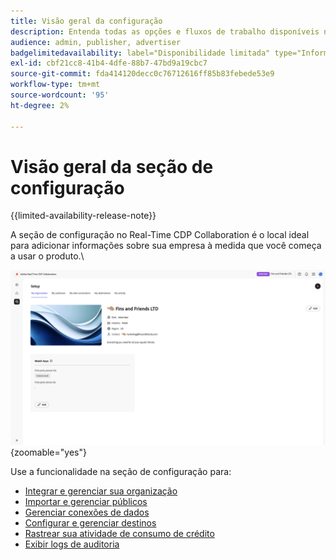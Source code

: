 ```yaml
---
title: Visão geral da configuração
description: Entenda todas as opções e fluxos de trabalho disponíveis na seção de configuração do Adobe Real-Time CDP Collaboration
audience: admin, publisher, advertiser
badgelimitedavailability: label="Disponibilidade limitada" type="Informative" url="https://helpx.adobe.com/legal/product-descriptions/real-time-customer-data-platform-collaboration.html newtab=true"
exl-id: cbf21cc8-41b4-4dfe-88b7-47bd9a19cbc7
source-git-commit: fda414120decc0c76712616ff85b83febede53e9
workflow-type: tm+mt
source-wordcount: '95'
ht-degree: 2%

---
```


# Visão geral da seção de configuração

{{limited-availability-release-note}}

A seção de configuração no Real-Time CDP Collaboration é o local ideal para adicionar informações sobre sua empresa à medida que você começa a usar o produto.\

![O espaço de trabalho de configuração de uma organização fornece uma visão geral de suas configurações atuais.](/help/assets/setup/set-up-overview.png){zoomable="yes"}

Use a funcionalidade na seção de configuração para:

* [Integrar e gerenciar sua organização](/help/guide/setup/onboard-organization.md)
* [Importar e gerenciar públicos](/help/guide/setup/onboard-audiences.md)
* [Gerenciar conexões de dados](/help/guide/setup/manage-data-connection.md)
* [Configurar e gerenciar destinos](/help/guide/setup/manage-destinations.md)
* [Rastrear sua atividade de consumo de crédito](/help/guide/setup/my-activity.md)
* [Exibir logs de auditoria](/help/guide/setup/audit-logs.md)
